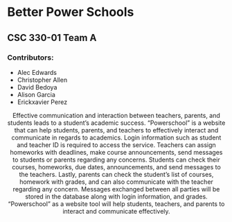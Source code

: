 <h1>Better Power Schools</h2>
<h2>CSC 330-01 Team A</h2>
<h3>Contributors:</h3>
<ul>
  <li>Alec Edwards</li>
  <li>Christopher Allen</li>
  <li>David Bedoya</li> 
  <li>Alison Garcia</li>
  <li>Erickxavier Perez</li>
</ul>

<p align="center">
  Effective communication and interaction between teachers, parents, and students leads to a student’s academic success. “Powerschool” is a website that can help students, parents, and teachers to effectively interact and communicate in regards to academics. Login information such as student and teacher ID is required to access the service. Teachers can assign homeworks with deadlines, make course announcements, send messages to students or parents regarding any concerns. Students can check their courses,  homeworks, due dates, announcements, and send messages to the teachers. Lastly, parents can check the student’s list of courses, homework with grades, and can also communicate with the teacher regarding any concern. Messages exchanged between all parties will be stored in the database along with login information, and grades. “Powerschool” as a website tool will help students, teachers, and parents to interact and communicate effectively.  
</p>
